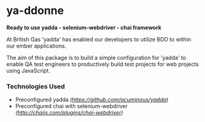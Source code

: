 # ya-ddonne

  **Ready to use yadda - selenium-webdriver - chai framework**


At British Gas 'yadda' has enabled our developers to utilize BDD to within our ember applications.

The aim of this package is to build a simple configuration for 'yadda' to enable QA test engineers
to productively build test projects for web projects using JavaScript.

### Technologies Used

- Preconfigured yadda _(https://github.com/acuminous/yadda)_
- Preconfigured chai with selenium-webdriver _(http://chaijs.com/plugins/chai-webdriver)_
